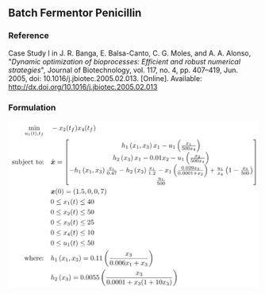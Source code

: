 ## Batch Fermentor Penicillin

### Reference
Case Study I in J. R. Banga, E. Balsa-Canto, C. G. Moles, and A. A. Alonso, "*Dynamic optimization of bioprocesses: Efficient and robust numerical strategies*", Journal of Biotechnology, vol. 117, no. 4, pp. 407–419, Jun. 2005, doi: 10.1016/j.jbiotec.2005.02.013. [Online]. Available: http://dx.doi.org/10.1016/j.jbiotec.2005.02.013

### Formulation
![formulation](assets/formulation.svg)